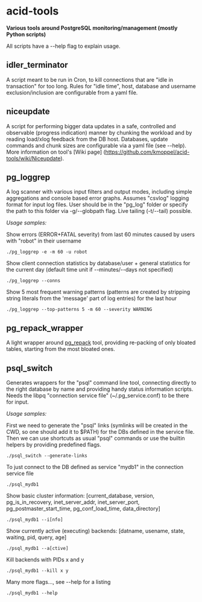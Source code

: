 # acid-tools

**Various tools around PostgreSQL monitoring/management (mostly Python scripts)**

All scripts have a --help flag to explain usage.

## idler_terminator

A script meant to be run in Cron, to kill connections that are "idle in transaction" for too long.
Rules for "idle time", host, database and username exclusion/inclusion are configurable from a yaml file.

## niceupdate

A script for performing bigger data updates in a safe, controlled and observable (progress indication) manner by chunking
the workload and by reading load/xlog feedback from the DB host. Databases, update commands and chunk sizes are configurable via a yaml file (see --help).
More information on tool's [Wiki page] (https://github.com/kmoppel/acid-tools/wiki/Niceupdate).

## pg_loggrep

A log scanner with various input filters and output modes, including simple aggregations and console based error graphs.
Assumes "csvlog" logging format for input log files.
User should be in the "pg_log" folder or specify the path to this folder via -g/--globpath flag. Live tailing (-t/--tail) possible.

*Usage samples:*

Show errors (ERROR+FATAL severity) from last 60 minutes caused by users with "robot" in their username

```
./pg_loggrep -e -m 60 -u robot
```

Show client connection statistics by database/user + general statistics for the current day (default time unit if --minutes/--days not specified)

```
./pg_loggrep --conns
```

Show 5 most frequent warning patterns (patterns are created by stripping string literals from the 'message' part of log entries) for the last hour

```
./pg_loggrep --top-patterns 5 -m 60 --severity WARNING
```

## pg_repack_wrapper

A light wrapper around [pg_repack](https://github.com/reorg/pg_repack) tool, providing re-packing of only bloated tables, starting from the most bloated ones.

## psql_switch

Generates wrappers for the "psql" command line tool, connecting directly to the right database by name and providing
handy status information scripts. Needs the libpq "connection service file" (~/.pg_service.conf) to be there for input.

*Usage samples:*

First we need to generate the "psql" links (symlinks will be created in the CWD, so one should add it to $PATH) for the DBs defined in the service file. Then we can use shortcuts as usual "psql" commands or use the builtin helpers by providing predefined flags.

```
./psql_switch --generate-links
```

To just connect to the DB defined as service "mydb1" in the connection service file

```
./psql_mydb1
```

Show basic cluster information: [current_database, version, pg_is_in_recovery, inet_server_addr, inet_server_port, pg_postmaster_start_time, pg_conf_load_time, data_directory]

```
./psql_mydb1 --i[nfo]
```

Show currently active (executing) backends: [datname, usename, state, waiting, pid, query, age]

```
./psql_mydb1 --a[ctive]
```

Kill backends with PIDs x and y

```
./psql_mydb1 --kill x y
```

Many more flags..., see --help for a listing

```
./psql_mydb1 --help
```
